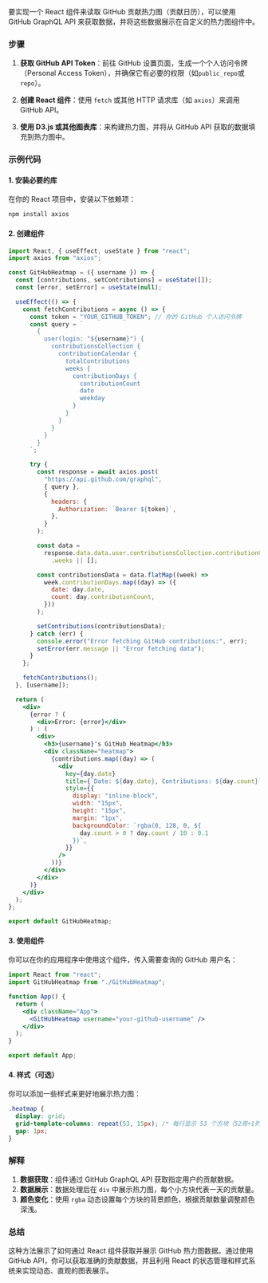 要实现一个 React 组件来读取 GitHub 贡献热力图（贡献日历），可以使用 GitHub GraphQL API 来获取数据，并将这些数据展示在自定义的热力图组件中。

### 步骤

1. **获取 GitHub API Token**：前往 GitHub 设置页面，生成一个个人访问令牌（Personal Access Token），并确保它有必要的权限（如`public_repo`或`repo`）。

2. **创建 React 组件**：使用 `fetch` 或其他 HTTP 请求库（如 `axios`）来调用 GitHub API。

3. **使用 D3.js 或其他图表库**：来构建热力图，并将从 GitHub API 获取的数据填充到热力图中。

### 示例代码

#### 1. 安装必要的库

在你的 React 项目中，安装以下依赖项：

```bash
npm install axios
```

#### 2. 创建组件

```jsx
import React, { useEffect, useState } from "react";
import axios from "axios";

const GitHubHeatmap = ({ username }) => {
  const [contributions, setContributions] = useState([]);
  const [error, setError] = useState(null);

  useEffect(() => {
    const fetchContributions = async () => {
      const token = "YOUR_GITHUB_TOKEN"; // 你的 GitHub 个人访问令牌
      const query = `
        {
          user(login: "${username}") {
            contributionsCollection {
              contributionCalendar {
                totalContributions
                weeks {
                  contributionDays {
                    contributionCount
                    date
                    weekday
                  }
                }
              }
            }
          }
        }
      `;

      try {
        const response = await axios.post(
          "https://api.github.com/graphql",
          { query },
          {
            headers: {
              Authorization: `Bearer ${token}`,
            },
          }
        );

        const data =
          response.data.data.user.contributionsCollection.contributionCalendar
            .weeks || [];

        const contributionsData = data.flatMap((week) =>
          week.contributionDays.map((day) => ({
            date: day.date,
            count: day.contributionCount,
          }))
        );

        setContributions(contributionsData);
      } catch (err) {
        console.error("Error fetching GitHub contributions:", err);
        setError(err.message || "Error fetching data");
      }
    };

    fetchContributions();
  }, [username]);

  return (
    <div>
      {error ? (
        <div>Error: {error}</div>
      ) : (
        <div>
          <h3>{username}'s GitHub Heatmap</h3>
          <div className="heatmap">
            {contributions.map((day) => (
              <div
                key={day.date}
                title={`Date: ${day.date}, Contributions: ${day.count}`}
                style={{
                  display: "inline-block",
                  width: "15px",
                  height: "15px",
                  margin: "1px",
                  backgroundColor: `rgba(0, 128, 0, ${
                    day.count > 0 ? day.count / 10 : 0.1
                  })`,
                }}
              />
            ))}
          </div>
        </div>
      )}
    </div>
  );
};

export default GitHubHeatmap;
```

#### 3. 使用组件

你可以在你的应用程序中使用这个组件，传入需要查询的 GitHub 用户名：

```jsx
import React from "react";
import GitHubHeatmap from "./GitHubHeatmap";

function App() {
  return (
    <div className="App">
      <GitHubHeatmap username="your-github-username" />
    </div>
  );
}

export default App;
```

#### 4. 样式（可选）

你可以添加一些样式来更好地展示热力图：

```css
.heatmap {
  display: grid;
  grid-template-columns: repeat(53, 15px); /* 每行显示 53 个方块（52周+1列日期） */
  gap: 1px;
}
```

### 解释

1. **数据获取**：组件通过 GitHub GraphQL API 获取指定用户的贡献数据。
2. **数据展示**：数据处理后在 `div` 中展示热力图，每个小方块代表一天的贡献量。
3. **颜色变化**：使用 `rgba` 动态设置每个方块的背景颜色，根据贡献数量调整颜色深浅。

### 总结

这种方法展示了如何通过 React 组件获取并展示 GitHub 热力图数据。通过使用 GitHub API，你可以获取准确的贡献数据，并且利用 React 的状态管理和样式系统来实现动态、直观的图表展示。